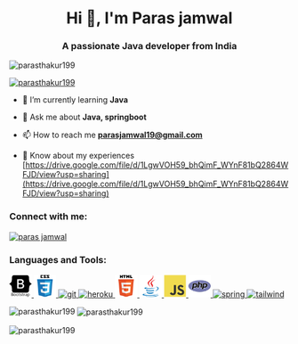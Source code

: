 <h1 align="center">Hi 👋, I'm Paras jamwal</h1>
<h3 align="center">A passionate Java developer from India</h3>

<p align="left"> <img src="https://komarev.com/ghpvc/?username=parasthakur199&label=Profile%20views&color=0e75b6&style=flat" alt="parasthakur199" /> </p>

<p align="left"> <a href="https://github.com/ryo-ma/github-profile-trophy"><img src="https://github-profile-trophy.vercel.app/?username=parasthakur199" alt="parasthakur199" /></a> </p>

- 🌱 I’m currently learning **Java**

- 💬 Ask me about **Java, springboot**

- 📫 How to reach me **parasjamwal19@gmail.com**

- 📄 Know about my experiences [https://drive.google.com/file/d/1LgwVOH59_bhQimF_WYnF81bQ2864WFJD/view?usp=sharing](https://drive.google.com/file/d/1LgwVOH59_bhQimF_WYnF81bQ2864WFJD/view?usp=sharing)

<h3 align="left">Connect with me:</h3>
<p align="left">
<a href="https://linkedin.com/in/paras jamwal" target="blank"><img align="center" src="https://raw.githubusercontent.com/rahuldkjain/github-profile-readme-generator/master/src/images/icons/Social/linked-in-alt.svg" alt="paras jamwal" height="30" width="40" /></a>
</p>

<h3 align="left">Languages and Tools:</h3>
<p align="left"> <a href="https://getbootstrap.com" target="_blank" rel="noreferrer"> <img src="https://raw.githubusercontent.com/devicons/devicon/master/icons/bootstrap/bootstrap-plain-wordmark.svg" alt="bootstrap" width="40" height="40"/> </a> <a href="https://www.w3schools.com/css/" target="_blank" rel="noreferrer"> <img src="https://raw.githubusercontent.com/devicons/devicon/master/icons/css3/css3-original-wordmark.svg" alt="css3" width="40" height="40"/> </a> <a href="https://git-scm.com/" target="_blank" rel="noreferrer"> <img src="https://www.vectorlogo.zone/logos/git-scm/git-scm-icon.svg" alt="git" width="40" height="40"/> </a> <a href="https://heroku.com" target="_blank" rel="noreferrer"> <img src="https://www.vectorlogo.zone/logos/heroku/heroku-icon.svg" alt="heroku" width="40" height="40"/> </a> <a href="https://www.w3.org/html/" target="_blank" rel="noreferrer"> <img src="https://raw.githubusercontent.com/devicons/devicon/master/icons/html5/html5-original-wordmark.svg" alt="html5" width="40" height="40"/> </a> <a href="https://www.java.com" target="_blank" rel="noreferrer"> <img src="https://raw.githubusercontent.com/devicons/devicon/master/icons/java/java-original.svg" alt="java" width="40" height="40"/> </a> <a href="https://developer.mozilla.org/en-US/docs/Web/JavaScript" target="_blank" rel="noreferrer"> <img src="https://raw.githubusercontent.com/devicons/devicon/master/icons/javascript/javascript-original.svg" alt="javascript" width="40" height="40"/> </a> <a href="https://www.php.net" target="_blank" rel="noreferrer"> <img src="https://raw.githubusercontent.com/devicons/devicon/master/icons/php/php-original.svg" alt="php" width="40" height="40"/> </a> <a href="https://spring.io/" target="_blank" rel="noreferrer"> <img src="https://www.vectorlogo.zone/logos/springio/springio-icon.svg" alt="spring" width="40" height="40"/> </a> <a href="https://tailwindcss.com/" target="_blank" rel="noreferrer"> <img src="https://www.vectorlogo.zone/logos/tailwindcss/tailwindcss-icon.svg" alt="tailwind" width="40" height="40"/> </a> </p>

<p><img align="left" src="https://github-readme-stats.vercel.app/api/top-langs?username=parasthakur199&show_icons=true&locale=en&layout=compact" alt="parasthakur199" /></p>

<p>&nbsp;<img align="center" src="https://github-readme-stats.vercel.app/api?username=parasthakur199&show_icons=true&locale=en" alt="parasthakur199" /></p>

<p><img align="center" src="https://github-readme-streak-stats.herokuapp.com/?user=parasthakur199&" alt="parasthakur199" /></p>
